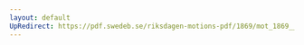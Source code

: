 ```yaml
---
layout: default
UpRedirect: https://pdf.swedeb.se/riksdagen-motions-pdf/1869/mot_1869__ak__00297/mot_1869__ak__00297_001.pdf
---
```

